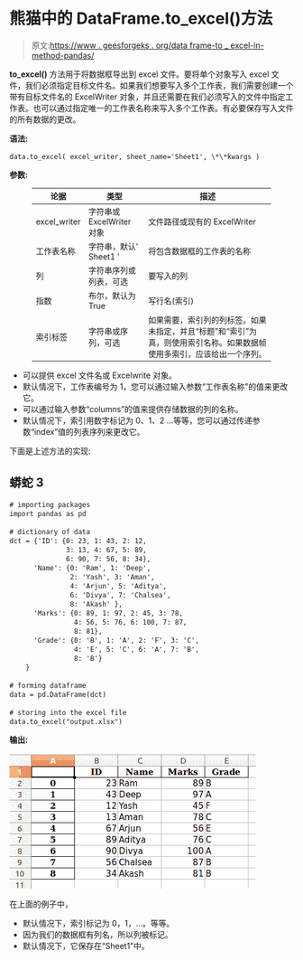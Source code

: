 # 熊猫中的 DataFrame.to_excel()方法

> 原文:[https://www . geesforgeks . org/data frame-to _ excel-in-method-pandas/](https://www.geeksforgeeks.org/dataframe-to_excel-method-in-pandas/)

**to_excel()** 方法用于将数据框导出到 excel 文件。要将单个对象写入 excel 文件，我们必须指定目标文件名。如果我们想要写入多个工作表，我们需要创建一个带有目标文件名的 ExcelWriter 对象，并且还需要在我们必须写入的文件中指定工作表。也可以通过指定唯一的工作表名称来写入多个工作表。有必要保存写入文件的所有数据的更改。

**语法:**

```
data.to_excel( excel_writer, sheet_name='Sheet1', \*\*kwargs )

```

**参数:**

<figure class="table">

| **论据** | **类型** | **描述** |
| --- | --- | --- |
| excel_writer | 字符串或 ExcelWriter 对象 | 文件路径或现有的 ExcelWriter |
| 工作表名称 | 字符串，默认' Sheet1 ' | 将包含数据框的工作表的名称 |
| 列 | 字符串序列或列表，可选 | 要写入的列 |
| 指数 | 布尔，默认为 True | 写行名(索引) |
| 索引标签 | 字符串或序列，可选 | 如果需要，索引列的列标签。如果未指定，并且“标题”和“索引”为真，则使用索引名称。如果数据帧使用多索引，应该给出一个序列。 |

</figure>

*   可以提供 excel 文件名或 Excelwrite 对象。
*   默认情况下，工作表编号为 1，您可以通过输入参数“工作表名称”的值来更改它。
*   可以通过输入参数“columns”的值来提供存储数据的列的名称。
*   默认情况下，索引用数字标记为 0、1、2 …等等，您可以通过传递参数“index”值的列表序列来更改它。

下面是上述方法的实现:

## 蟒蛇 3

```
# importing packages 
import pandas as pd 

# dictionary of data 
dct = {'ID': {0: 23, 1: 43, 2: 12, 
              3: 13, 4: 67, 5: 89, 
              6: 90, 7: 56, 8: 34}, 
      'Name': {0: 'Ram', 1: 'Deep', 
               2: 'Yash', 3: 'Aman', 
               4: 'Arjun', 5: 'Aditya', 
               6: 'Divya', 7: 'Chalsea', 
               8: 'Akash' }, 
      'Marks': {0: 89, 1: 97, 2: 45, 3: 78, 
                4: 56, 5: 76, 6: 100, 7: 87, 
                8: 81}, 
      'Grade': {0: 'B', 1: 'A', 2: 'F', 3: 'C', 
                4: 'E', 5: 'C', 6: 'A', 7: 'B', 
                8: 'B'} 
    } 

# forming dataframe
data = pd.DataFrame(dct) 

# storing into the excel file
data.to_excel("output.xlsx")
```

**输出:**

![](img/a5cd7347641cd40d61e96b3fd37b8e10.png)

在上面的例子中，

*   默认情况下，索引标记为 0，1，…。等等。
*   因为我们的数据框有列名，所以列被标记。
*   默认情况下，它保存在“Sheet1”中。